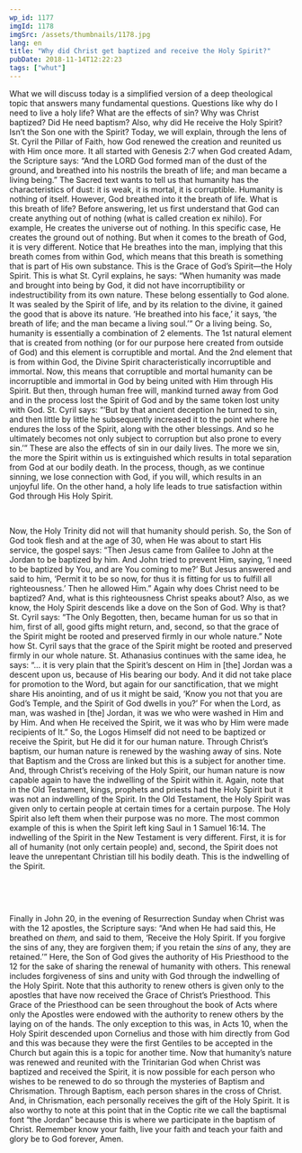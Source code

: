 ```yaml
---
wp_id: 1177
imgId: 1178
imgSrc: /assets/thumbnails/1178.jpg
lang: en
title: "Why did Christ get baptized and receive the Holy Spirit?"
pubDate: 2018-11-14T12:22:23
tags: ["whut"]
---
```


<!-- page: 6 -->

<p>What we will discuss today is a simplified version of a deep theological topic that answers many fundamental questions. Questions like why do I need to live a holy life? What are the effects of sin? Why was Christ baptized? Did He need baptism? Also, why did He receive the Holy Spirit? Isn’t the Son one with the Spirit? Today, we will explain, through the lens of St. Cyril the Pillar of Faith, how God renewed the creation and reunited us with Him once more. It all started with Genesis 2:7 when God created Adam, the Scripture says: “And the LORD God formed man of the dust of the ground, and breathed into his nostrils the breath of life; and man became a living being.” The Sacred text wants to tell us that humanity has the characteristics of dust: it is weak, it is mortal, it is corruptible. Humanity is nothing of itself. However, God breathed into it the breath of life. What is this breath of life? Before answering, let us first understand that God can create anything out of nothing (what is called creation ex nihilo). For example, He creates the universe out of nothing. In this specific case, He creates the ground out of nothing. But when it comes to the breath of God, it is very different. Notice that He breathes into the man, implying that this breath comes from within God, which means that this breath is something that is part of His own substance. This is the Grace of God’s Spirit—the Holy Spirit. This is what St. Cyril explains, he says: “When humanity was made and brought into being by God, it did not have incorruptibility or indestructibility from its own nature. These belong essentially to God alone. It was sealed by the Spirit of life, and by its relation to the divine, it gained the good that is above its nature. ‘He breathed into his face,’ it says, ‘the breath of life; and the man became a living soul.’” Or a living being. So, humanity is essentially a combination of 2 elements. The 1<span data-fontsize="11">st</span> natural element that is created from nothing (or for our purpose here created from outside of God) and this element is corruptible and mortal. And the 2<span data-fontsize="11">nd</span> element that is from within God, the Divine Spirit characteristically incorruptible and immortal. Now, this means that corruptible and mortal humanity can be incorruptible and immortal in God by being united with Him through His Spirit. But then, through human free will, mankind turned away from God and in the process lost the Spirit of God and by the same token lost unity with God. St. Cyril says: “‘But by that ancient deception he turned to sin, and then little by little he subsequently increased it to the point where he endures the loss of the Spirit, along with the other blessings. And so he ultimately becomes not only subject to corruption but also prone to every sin.’” These are also the effects of sin in our daily lives. The more we sin, the more the Spirit within us is extinguished which results in total separation from God at our bodily death. In the process, though, as we continue sinning, we lose connection with God, if you will, which results in an unjoyful life. On the other hand, a holy life leads to true satisfaction within God through His Holy Spirit. <span data-ccp-props="{&quot;201341983&quot;:0,&quot;335559739&quot;:200,&quot;335559740&quot;:276}"> </span></p>
<p><span data-ccp-props="{&quot;201341983&quot;:0,&quot;335559739&quot;:200,&quot;335559740&quot;:276}"> </span></p>
<p>Now, the Holy Trinity did not will that humanity should perish. So, the Son of God took flesh and at the age of 30, when He was about to start His service, the gospel says: “Then Jesus came from Galilee to John at the Jordan to be baptized by him. And John tried to prevent Him, saying, ‘I need to be baptized by You, and are You coming to me?’ But Jesus answered and said to him, ‘Permit it to be so now, for thus it is fitting for us to fulfill all righteousness.’ Then he allowed Him.” Again why does Christ need to be baptized? And, what is this righteousness Christ speaks about? Also, as we know, the Holy Spirit descends like a dove on the Son of God. Why is that? St. Cyril says: “The Only Begotten, then, became human for us so that in him, first of all, good gifts might return, and, second, so that the grace of the Spirit might be rooted and preserved firmly in our whole nature.” Note how St. Cyril says that the grace of the Spirit might be rooted and preserved firmly in our whole nature. St. Athanasius continues with the same idea, he says: “… it is very plain that the Spirit’s descent on Him in [the] Jordan was a descent upon us, because of His bearing our body. And it did not take place for promotion to the Word, but again for our sanctification, that we might share His anointing, and of us it might be said, ‘Know you not that you are God’s Temple, and the Spirit of God dwells in you?’ For when the Lord, as man, was washed in [the] Jordan, it was we who were washed in Him and by Him. And when He received the Spirit, we it was who by Him were made recipients of It.” So, the Logos Himself did not need to be baptized or receive the Spirit, but He did it for our human nature. Through Christ’s baptism, our human nature is renewed by the washing away of sins. Note that Baptism and the Cross are linked but this is a subject for another time. And, through Christ’s receiving of the Holy Spirit, our human nature is now capable again to have the indwelling of the Spirit within it. Again, note that in the Old Testament, kings, prophets and priests had the Holy Spirit but it was not an indwelling of the Spirit. In the Old Testament, the Holy Spirit was given only to certain people at certain times for a certain purpose. The Holy Spirit also left them when their purpose was no more. The most common example of this is when the Spirit left king Saul in 1 Samuel 16:14. The indwelling of the Spirit in the New Testament is very different. First, it is for all of humanity (not only certain people) and, second, the Spirit does not leave the unrepentant Christian till his bodily death. This is the indwelling of the Spirit.   <span data-ccp-props="{&quot;201341983&quot;:0,&quot;335559739&quot;:200,&quot;335559740&quot;:276}"> </span></p>
<p><span data-ccp-props="{&quot;201341983&quot;:0,&quot;335559739&quot;:200,&quot;335559740&quot;:276}"> </span></p>
<p><span data-ccp-props="{&quot;201341983&quot;:0,&quot;335559739&quot;:200,&quot;335559740&quot;:276}"> </span></p>
<p>Finally in John 20, in the evening of Resurrection Sunday when Christ was with the 12 apostles, the Scripture says: “And when He had said this, He breathed on <i>them,</i> and said to them, ‘Receive the Holy Spirit. If you forgive the sins of any, they are forgiven them; if you retain the <i>sins</i> of any, they are retained.’” Here, the Son of God gives the authority of His Priesthood to the 12 for the sake of sharing the renewal of humanity with others. This renewal includes forgiveness of sins and unity with God through the indwelling of the Holy Spirit. Note that this authority to renew others is given only to the apostles that have now received the Grace of Christ’s Priesthood. This Grace of the Priesthood can be seen throughout the book of Acts where only the Apostles were endowed with the authority to renew others by the laying on of the hands. The only exception to this was, in Acts 10, when the Holy Spirit descended upon Cornelius and those with him directly from God and this was because they were the first Gentiles to be accepted in the Church but again this is a topic for another time. Now that humanity’s nature was renewed and reunited with the Trinitarian God when Christ was baptized and received the Spirit, it is now possible for each person who wishes to be renewed to do so through the mysteries of Baptism and Chrismation. Through Baptism, each person shares in the cross of Christ. And, in Chrismation, each personally receives the gift of the Holy Spirit. It is also worthy to note at this point that in the Coptic rite we call the baptismal font “the Jordan” because this is where we participate in the baptism of Christ. Remember know your faith, live your faith and teach your faith and glory be to God forever, Amen. <span data-ccp-props="{&quot;201341983&quot;:0,&quot;335559739&quot;:200,&quot;335559740&quot;:276}"> </span></p>
